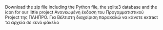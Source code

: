 Download the zip file including the Python file, the sqlite3 database and the icon for our little project
Ανανεωμένη έκδοση του Προγαμματιστικού Project της ΠΛΗΠΡΟ. Για Βέλτιστη διαχείριση παρακαλώ να κάνετε extract τα αρχεία σε κενό φάκελο
